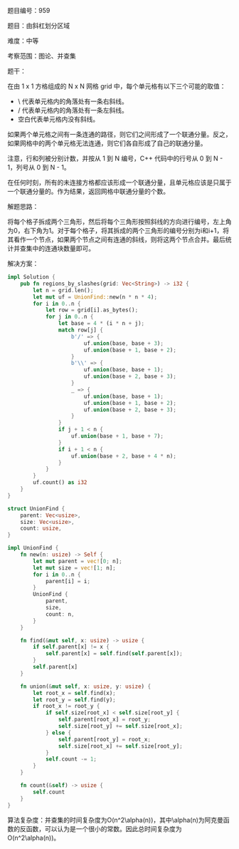 题目编号：959

题目：由斜杠划分区域

难度：中等

考察范围：图论、并查集

题干：

在由 1 x 1 方格组成的 N x N 网格 grid 中，每个单元格有以下三个可能的取值：

- \ 代表单元格内的角落处有一条右斜线。
- / 代表单元格内的角落处有一条左斜线。
- 空白代表单元格内没有斜线。

如果两个单元格之间有一条连通的路径，则它们之间形成了一个联通分量。反之，如果网格中的两个单元格无法连通，则它们各自形成了自己的联通分量。

注意，行和列被分别计数，并按从 1 到 N 编号，C++ 代码中的行号从 0 到 N - 1，列号从 0 到 N - 1。

在任何时刻，所有的未连接方格都应该形成一个联通分量，且单元格应该是只属于一个联通分量的。作为结果，返回网格中联通分量的个数。

解题思路：

将每个格子拆成两个三角形，然后将每个三角形按照斜线的方向进行编号，左上角为0，右下角为1。对于每个格子，将其拆成的两个三角形的编号分别为i和i+1，将其看作一个节点，如果两个节点之间有连通的斜线，则将这两个节点合并。最后统计并查集中的连通块数量即可。

解决方案：

```rust
impl Solution {
    pub fn regions_by_slashes(grid: Vec<String>) -> i32 {
        let n = grid.len();
        let mut uf = UnionFind::new(n * n * 4);
        for i in 0..n {
            let row = grid[i].as_bytes();
            for j in 0..n {
                let base = 4 * (i * n + j);
                match row[j] {
                    b'/' => {
                        uf.union(base, base + 3);
                        uf.union(base + 1, base + 2);
                    }
                    b'\\' => {
                        uf.union(base, base + 1);
                        uf.union(base + 2, base + 3);
                    }
                    _ => {
                        uf.union(base, base + 1);
                        uf.union(base + 1, base + 2);
                        uf.union(base + 2, base + 3);
                    }
                }
                if j + 1 < n {
                    uf.union(base + 1, base + 7);
                }
                if i + 1 < n {
                    uf.union(base + 2, base + 4 * n);
                }
            }
        }
        uf.count() as i32
    }
}

struct UnionFind {
    parent: Vec<usize>,
    size: Vec<usize>,
    count: usize,
}

impl UnionFind {
    fn new(n: usize) -> Self {
        let mut parent = vec![0; n];
        let mut size = vec![1; n];
        for i in 0..n {
            parent[i] = i;
        }
        UnionFind {
            parent,
            size,
            count: n,
        }
    }

    fn find(&mut self, x: usize) -> usize {
        if self.parent[x] != x {
            self.parent[x] = self.find(self.parent[x]);
        }
        self.parent[x]
    }

    fn union(&mut self, x: usize, y: usize) {
        let root_x = self.find(x);
        let root_y = self.find(y);
        if root_x != root_y {
            if self.size[root_x] < self.size[root_y] {
                self.parent[root_x] = root_y;
                self.size[root_y] += self.size[root_x];
            } else {
                self.parent[root_y] = root_x;
                self.size[root_x] += self.size[root_y];
            }
            self.count -= 1;
        }
    }

    fn count(&self) -> usize {
        self.count
    }
}
```

算法复杂度：并查集的时间复杂度为O(n^2\alpha(n))，其中\alpha(n)为阿克曼函数的反函数，可以认为是一个很小的常数。因此总时间复杂度为O(n^2\alpha(n))。